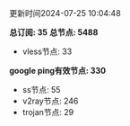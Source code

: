 更新时间2024-07-25 10:04:48

**总订阅: 35**
**总节点: 5488**
- vless节点: 33

**google ping有效节点: 330**
- ss节点: 55
- v2ray节点: 246
- trojan节点: 29
